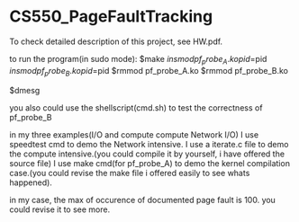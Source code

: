 # CS550_PageFaultTracking

To check detailed description of this project, see HW.pdf.


to run the program(in sudo mode):
$make
$insmod pf_probe_A.ko pid=$pid
$insmod pf_probe_B.ko pid=$pid
$rmmod pf_probe_A.ko
$rmmod pf_probe_B.ko

$dmesg


you also could use the shellscript(cmd.sh) to test the correctness of pf_probe_B

in my three examples(I/O and compute  compute  Network I/O)
I use speedtest cmd to demo the Network intensive. 
I use a iterate.c file to demo the compute intensive.(you could compile it by yourself, i have offered the source file)
I use make cmd(for pf_probe_A) to demo the kernel compilation case.(you could revise the make file i offered easily to see whats happened).

in my case, the max of occurence of documented page fault is 100. you could revise it to see more.
